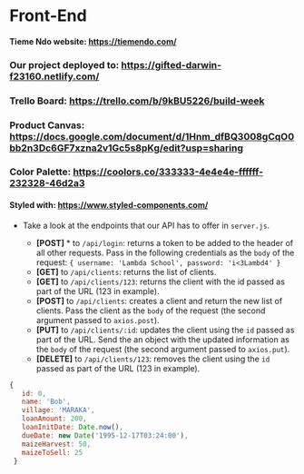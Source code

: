# Front-End

#### Tieme Ndo website: https://tiemendo.com/
### Our project deployed to: https://gifted-darwin-f23160.netlify.com/

### Trello Board: https://trello.com/b/9kBU5226/build-week
### Product Canvas: https://docs.google.com/document/d/1Hnm_dfBQ3008gCqO0bb2n3Dc6GF7xzna2v1Gc5s8pKg/edit?usp=sharing
### Color Palette: https://coolors.co/333333-4e4e4e-ffffff-232328-46d2a3

#### Styled with: https://www.styled-components.com/


* Take a look at the endpoints that our API has to offer in `server.js`.

  * **[POST]** * to `/api/login`: returns a token to be added to the header of all other requests. Pass in the following credentials as the `body` of the request: `{ username: 'Lambda School', password: 'i<3Lambd4' }`
  * **[GET]** to `/api/clients`: returns the list of clients.
  * **[GET]** to `/api/clients/123`: returns the client with the id passed as part of the URL (123 in example).
  * **[POST]** to `/api/clients`: creates a client and return the new list of clients. Pass the client as the `body` of the request (the second argument passed to `axios.post`).
  * **[PUT]** to `/api/clients/:id`: updates the client using the `id` passed as part of the URL. Send the an object with the updated information as the `body` of the request (the second argument passed to `axios.put`).
  * **[DELETE]** to `/api/clients/123`: removes the client using the `id` passed as part of the URL (123 in example).


```js
{
   id: 0,
   name: 'Bob',
   village: 'MARAKA',
   loanAmount: 200,
   loanInitDate: Date.now(),
   dueDate: new Date('1995-12-17T03:24:00'),
   maizeHarvest: 50,
   maizeToSell: 25
 }
```

